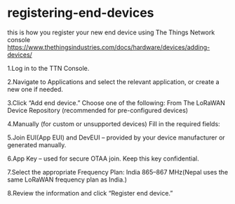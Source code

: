 # registering-end-devices
this is how you register your new end device using The Things Network console
https://www.thethingsindustries.com/docs/hardware/devices/adding-devices/



1.Log in to the TTN Console.

2.Navigate to Applications and select the relevant application, or create a new one if needed.

3.Click “Add end device.”
Choose one of the following:
From The LoRaWAN Device Repository (recommended for pre-configured devices)

4.Manually (for custom or unsupported devices)
Fill in the required fields:

5.Join EUI(App EUI) and DevEUI – provided by your device manufacturer or generated manually.

6.App Key – used for secure OTAA join. Keep this key confidential.

7.Select the appropriate Frequency Plan: India 865–867 MHz(Nepal uses the same LoRaWAN frequency plan as India.)

8.Review the information and click “Register end device.”
